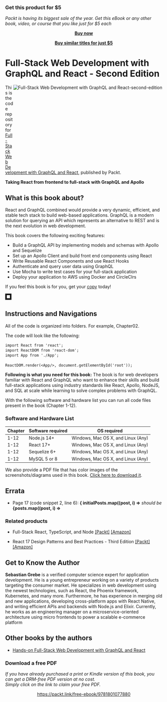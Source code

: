 
### Get this product for $5

<i>Packt is having its biggest sale of the year. Get this eBook or any other book, video, or course that you like just for $5 each</i>


<b><p align='center'>[Buy now](https://packt.link/9781801077880)</p></b>


<b><p align='center'>[Buy similar titles for just $5](https://subscription.packtpub.com/search)</p></b>



# Full-Stack Web Development with GraphQL and React - Second Edition

<a href="https://www.packtpub.com/product/full-stack-web-development-with-graphql-and-react-second-edition/9781801077880"><img src="https://static.packt-cdn.com/products/9781801077880/cover/smaller" alt="Full-Stack Web Development with GraphQL and React-second-edition" height="256px" align="right"></a>

This is the code repository for [Full-Stack Web Development with GraphQL and React](https://www.packtpub.com/product/full-stack-web-development-with-graphql-and-react-second-edition/9781801077880), published by Packt.

**Taking React from frontend to full-stack with GraphQL and Apollo**

## What is this book about?
React and GraphQL combined would provide a very dynamic, efficient, and stable tech stack to build web-based applications. GraphQL is a modern solution for querying an API which represents an alternative to REST and is the next evolution in web development.

This book covers the following exciting features:
* Build a GraphQL API by implementing models and schemas with Apollo and Sequelize
* Set up an Apollo Client and build front end components using React
* Write Reusable React Components and use React Hooks
* Authenticate and query user data using GraphQL
* Use Mocha to write test cases for your full-stack application
* Deploy your application to AWS using Docker and CircleCIrs

If you feel this book is for you, get your [copy](https://www.amazon.com/dp/1801077886) today!

<a href="https://www.packtpub.com/?utm_source=github&utm_medium=banner&utm_campaign=GitHubBanner"><img src="https://raw.githubusercontent.com/PacktPublishing/GitHub/master/GitHub.png" 
alt="https://www.packtpub.com/" border="5" /></a>


## Instructions and Navigations
All of the code is organized into folders. For example, Chapter02.

The code will look like the following:
```
import React from 'react';
import ReactDOM from 'react-dom';
import App from './App';

ReactDOM.render(<App/>, document.getElementById('root'));
```

**Following is what you need for this book:**
The book is for web developers familiar with React and GraphQL who want to enhance their skills and build full-stack applications using industry standards like React, Apollo, NodeJS, and SQL at scale while learning to solve complex problems with GraphQL.

With the following software and hardware list you can run all code files present in the book (Chapter 1-12).

### Software and Hardware List

| Chapter  | Software required                   | OS required                        |
| -------- | ------------------------------------| -----------------------------------|
| 1-12        | Node.js 14+                         | Windows, Mac OS X, and Linux (Any) |
| 1-12        | React 17+                           | Windows, Mac OS X, and Linux (Any) |
| 1-12        | Sequelize 6+                        | Windows, Mac OS X, and Linux (Any) |
| 1-12        | MySQL 5 or 8                        | Windows, Mac OS X, and Linux (Any) |


We also provide a PDF file that has color images of the screenshots/diagrams used in this book. [Click here to download it](https://static.packt-cdn.com/downloads/9781801077880_ColorImages.pdf).

## Errata 
 * Page 17 (code snippet 2, line 6):  **{ initialPosts.map((post, i) =>** _should be_ **{posts.map((post, i) =>**

### Related products <Other books you may enjoy>
* Full-Stack React, TypeScript, and Node [[Packt]](https://www.packtpub.com/product/full-stack-react-typescript-and-node/9781839219931) [[Amazon]](https://www.amazon.com/dp/1839219939)

* React 17 Design Patterns and Best Practices - Third Edition  [[Packt]](https://www.packtpub.com/product/react-17-design-patterns-and-best-practices-third-edition/9781800560444) [[Amazon]](https://www.amazon.com/dp/1800560443)

## Get to Know the Author
**Sebastian Grebe**
is a verified computer science expert for application development. He is a young entrepreneur working on a variety of products targeting the consumer market. He specializes in web development using the newest technologies, such as React, the Phoenix framework, Kubernetes, and many more. Furthermore, he has experience in merging old and new applications, developing cross-platform apps with React Native, and writing efficient APIs and backends with Node.js and Elixir.
Currently, he works as an engineering manager on a microservice-oriented architecture using micro frontends to power a scalable e-commerce platform


## Other books by the authors
* [Hands-on Full-Stack Web Development with GraphQL and React](https://www.packtpub.com/product/hands-on-full-stack-web-development-with-graphql-and-react/9781789134520)


### Download a free PDF

 <i>If you have already purchased a print or Kindle version of this book, you can get a DRM-free PDF version at no cost.<br>Simply click on the link to claim your free PDF.</i>
<p align="center"> <a href="https://packt.link/free-ebook/9781801077880">https://packt.link/free-ebook/9781801077880 </a> </p>